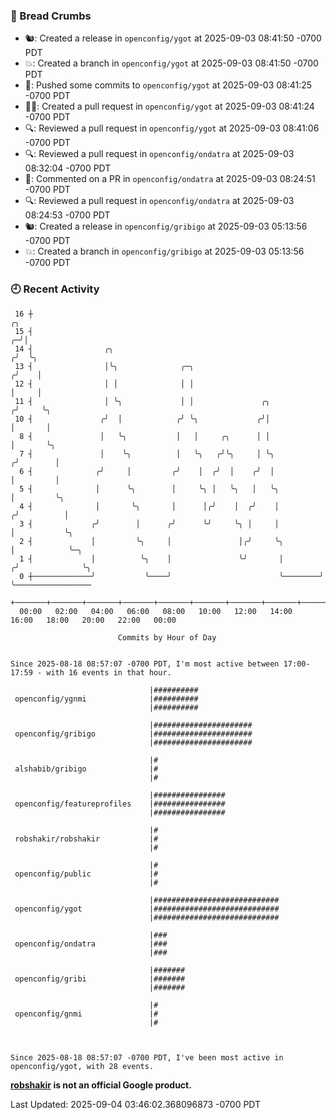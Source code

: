 ### 🍞 Bread Crumbs

 * 🐿: Created a release in `openconfig/ygot` at 2025-09-03 08:41:50 -0700 PDT
 * 💥: Created a branch in `openconfig/ygot` at 2025-09-03 08:41:50 -0700 PDT
 * 🚢: Pushed some commits to `openconfig/ygot` at 2025-09-03 08:41:25 -0700 PDT
 * ✍🏼: Created a pull request in `openconfig/ygot` at 2025-09-03 08:41:24 -0700 PDT
 * 🔍: Reviewed a pull request in  `openconfig/ygot` at 2025-09-03 08:41:06 -0700 PDT
 * 🔍: Reviewed a pull request in  `openconfig/ondatra` at 2025-09-03 08:32:04 -0700 PDT
 * 💬: Commented on a PR in  `openconfig/ondatra` at 2025-09-03 08:24:51 -0700 PDT
 * 🔍: Reviewed a pull request in  `openconfig/ondatra` at 2025-09-03 08:24:53 -0700 PDT
 * 🐿: Created a release in `openconfig/gribigo` at 2025-09-03 05:13:56 -0700 PDT
 * 💥: Created a branch in `openconfig/gribigo` at 2025-09-03 05:13:56 -0700 PDT

### 🕘 Recent Activity
```
 16 ┼                                                                        ╭╮
 15 ┤                                                                      ╭─╯│
 14 ┤                ╭╮                                                   ╭╯  ╰╮
 13 ┤                │╰╮              ╭─╮                                ╭╯    │
 12 ┤                │ │              │ │                                │     │
 11 ┤                │ ╰╮             │ │               ╭╮              ╭╯     ╰╮
 10 ┤               ╭╯  │            ╭╯ ╰╮             ╭╯│              │       │
  8 ┤               │   ╰╮           │   │     ╭╮      │ │              │       ╰╮
  7 ┤               │    ╰╮          │   ╰╮   ╭╯╰╮     │ ╰╮            ╭╯        │
  6 ┤              ╭╯     │         ╭╯    │  ╭╯  │    ╭╯  │            │         │
  5 ┤              │      ╰╮        │     ╰╮ │   ╰╮   │   ╰╮           │         ╰╮
  4 ┤              │       ╰╮       │      │╭╯    │  ╭╯    │          ╭╯          │
  3 ┤             ╭╯        │      ╭╯      ╰╯     ╰╮ │     │          │           ╰╮
  2 ┤             │         ╰╮     │               │╭╯     ╰╮         │            ╰─╮
  1 ┤             │          ╰╮    │               ╰╯       │        ╭╯              ╰╮
  0 ┼─────────────╯           ╰────╯                        ╰────────╯                ╰─────────────────
    +───────+───────+───────+───────+───────+───────+───────+───────+───────+───────+───────+───────+────
  00:00   02:00   04:00   06:00   08:00   10:00   12:00   14:00   16:00   18:00   20:00   22:00   00:00   

						Commits by Hour of Day


Since 2025-08-18 08:57:07 -0700 PDT, I'm most active between 17:00-17:59 - with 16 events in that hour.

```



```
                               |##########
 openconfig/ygnmi              |##########
                               |##########

                               |######################
 openconfig/gribigo            |######################
                               |######################

                               |#
 alshabib/gribigo              |#
                               |#

                               |################
 openconfig/featureprofiles    |################
                               |################

                               |#
 robshakir/robshakir           |#
                               |#

                               |#
 openconfig/public             |#
                               |#

                               |############################
 openconfig/ygot               |############################
                               |############################

                               |###
 openconfig/ondatra            |###
                               |###

                               |#######
 openconfig/gribi              |#######
                               |#######

                               |#
 openconfig/gnmi               |#
                               |#



Since 2025-08-18 08:57:07 -0700 PDT, I've been most active in openconfig/ygot, with 28 events.

```
**[robshakir](mailto:robjs@google.com) is not an official Google product.**  


Last Updated: 2025-09-04 03:46:02.368096873 -0700 PDT
